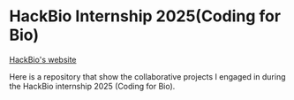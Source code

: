 # HackBio Internship 2025(Coding for Bio)

[HackBio's website](https://thehackbio.com/)

Here is a repository that show the collaborative projects I engaged in during the HackBio internship 2025 (Coding for Bio).
